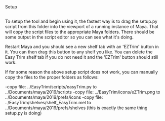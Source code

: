 ##

Setup

##

To setup the tool and begin using it, the fastest way is to drag the setup.py script from this folder into the viewport of a running instance of Maya. That will copy the script files to the appropriate Maya folders. There should be some output in the script editor so you can see what it's doing.

Restart Maya and you should see a new shelf tab with an 'EZTrim' button in it. You can then drag this button to any shelf you like. You can delete the Easy Trim shelf tab if you do not need it and the 'EZTrim' button should still work.

If for some reason the above setup script does not work, you can manually copy the files to the proper folders as follows:

-copy file: ../EasyTrim/scripts/easyTrim.py to ../Documents/maya/2019/scripts
-copy file: ../EasyTrim/icons/eZTrim.png to ../Documents/maya/2019/prefs/icons
-copy file: ../EasyTrim/shelves/shelf_EasyTrim.mel to ../Documents/maya/2019/prefs/shelves
(this is exactly the same thing setup.py is doing)

